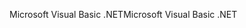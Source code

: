 <span data-ttu-id="18777-101">Microsoft Visual Basic .NET</span><span class="sxs-lookup"><span data-stu-id="18777-101">Microsoft Visual Basic .NET</span></span>